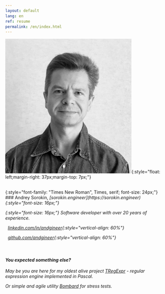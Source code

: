 ```yaml
---
layout: default
lang: en
ref: resume
permalink: /en/index.html
---
```


![](/images/IMG_0554.png){:style="float: left;margin-right: 37px;margin-top: 7px;"}

<style type="text/css">
  h4 {
    content: "";
    clear: both;
  }
</style>

<br>
{:style="font-family: "Times New Roman", Times, serif; font-size: 24px;"}
### Andrey Sorokin, <i class="fa fa-home" />  [sorokin.engineer](https://sorokin.engineer){:style="font-size: 16px;"}

{:style="font-size: 16px;"}
Software developer with over 20 years of experience.

<i class="svg-icon linkedin" /> &nbsp;&nbsp;[linkedin.com/in/andgineer](https://www.linkedin.com/in/andgineer/){:style="vertical-align: 60%"}

<i class="svg-icon github" /> &nbsp;&nbsp;[github.com/andgineer](https://github.com/andgineer){:style="vertical-align: 60%"}

#### <br><br>You expected something else?
May be you are here for my oldest alive project [TRegExpr](https://regex.sorokin.engineer) - regular expression engine implemented 
in Pascal.

Or simple and agile utility [Bombard](https://bombard.sorokin.engineer) for stress tests.
